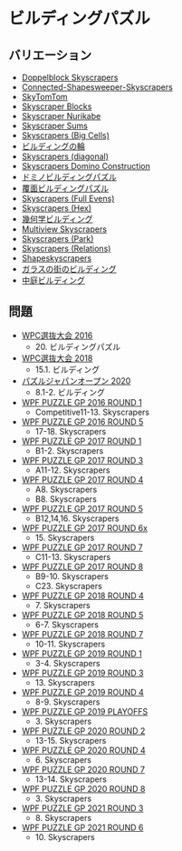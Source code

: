 # ビルディングパズル

## バリエーション
- [Doppelblock Skyscrapers](doppelblock-skyscrapers.md)
- [Connected-Shapesweeper-Skyscrapers](shapesweeper-skyscrapers-connected.md)
- [SkyTomTom](sky-tomtom.md)
- [Skyscraper Blocks](skyscraper-blocks.md)
- [Skyscraper Nurikabe](skyscraper-nurikabe.md)
- [Skyscraper Sums](skyscraper-sums.md)
- [Skyscrapers (Big Cells)](skyscrapers-bigcells.md)
- [ビルディングの輪](skyscrapers-connected.md)
- [Skyscrapers (diagonal)](skyscrapers-diagonal.md)
- [Skyscrapers Domino Construction](skyscrapers-dominoconstruction.md)
- [ドミノビルディングパズル](skyscrapers-dominos.md)
- [覆面ビルディングパズル](skyscrapers-encoded.md)
- [Skyscrapers (Full Evens)](skyscrapers-fullevens.md)
- [Skyscrapers (Hex)](skyscrapers-hex.md)
- [幾何学ビルディング](skyscrapers-irregular.md)
- [Multiview Skyscrapers](skyscrapers-multiview.md)
- [Skyscrapers (Park)](skyscrapers-park.md)
- [Skyscrapers (Relations)](skyscrapers-relations.md)
- [Shapeskyscrapers](skyscrapers-shapes.md)
- [ガラスの街のビルディング](skyscrapers-uncounted.md)
- [中庭ビルディング](skyscrapers-x.md)

## 問題
- [WPC選抜大会 2016](../questions/jwpc2016.md)
	- 20\. ビルディングパズル
- [WPC選抜大会 2018](../questions/jwpc2018.md)
	- 15.1. ビルディング
- [パズルジャパンオープン 2020](../questions/jwpc2020.md)
	- 8.1-2. ビルディング
- [WPF PUZZLE GP 2016 ROUND 1](../questions/wpfpgp2016-1.md)
	- Competitive11-13. Skyscrapers
- [WPF PUZZLE GP 2016 ROUND 5](../questions/wpfpgp2016-5.md)
	- 17-18. Skyscrapers
- [WPF PUZZLE GP 2017 ROUND 1](../questions/wpfpgp2017-1.md)
	- B1-2. Skyscrapers
- [WPF PUZZLE GP 2017 ROUND 3](../questions/wpfpgp2017-3.md)
	- A11-12. Skyscrapers
- [WPF PUZZLE GP 2017 ROUND 4](../questions/wpfpgp2017-4.md)
	- A8. Skyscrapers
	- B8. Skyscrapers
- [WPF PUZZLE GP 2017 ROUND 5](../questions/wpfpgp2017-5.md)
	- B12,14,16. Skyscrapers
- [WPF PUZZLE GP 2017 ROUND 6x](../questions/wpfpgp2017-6x.md)
	- 15\. Skyscrapers
- [WPF PUZZLE GP 2017 ROUND 7](../questions/wpfpgp2017-7.md)
	- C11-13. Skyscrapers
- [WPF PUZZLE GP 2017 ROUND 8](../questions/wpfpgp2017-8.md)
	- B9-10. Skyscrapers
	- C23. Skyscrapers
- [WPF PUZZLE GP 2018 ROUND 4](../questions/wpfpgp2018-4.md)
	- 7\. Skyscrapers
- [WPF PUZZLE GP 2018 ROUND 5](../questions/wpfpgp2018-5.md)
	- 6-7. Skyscrapers
- [WPF PUZZLE GP 2018 ROUND 7](../questions/wpfpgp2018-7.md)
	- 10-11. Skyscrapers
- [WPF PUZZLE GP 2019 ROUND 1](../questions/wpfpgp2019-1.md)
	- 3-4. Skyscrapers
- [WPF PUZZLE GP 2019 ROUND 3](../questions/wpfpgp2019-3.md)
	- 13\. Skyscrapers
- [WPF PUZZLE GP 2019 ROUND 4](../questions/wpfpgp2019-4.md)
	- 8-9. Skyscrapers
- [WPF PUZZLE GP 2019 PLAYOFFS](../questions/wpfpgp2019-po.md)
	- 3\. Skyscrapers
- [WPF PUZZLE GP 2020 ROUND 2](../questions/wpfpgp2020-2.md)
	- 13-15. Skyscrapers
- [WPF PUZZLE GP 2020 ROUND 4](../questions/wpfpgp2020-4.md)
	- 6\. Skyscrapers
- [WPF PUZZLE GP 2020 ROUND 7](../questions/wpfpgp2020-7.md)
	- 13-14. Skyscrapers
- [WPF PUZZLE GP 2020 ROUND 8](../questions/wpfpgp2020-8.md)
	- 3\. Skyscrapers
- [WPF PUZZLE GP 2021 ROUND 3](../questions/wpfpgp2021-3.md)
	- 8\. Skyscrapers
- [WPF PUZZLE GP 2021 ROUND 6](../questions/wpfpgp2021-6.md)
	- 10\. Skyscrapers
